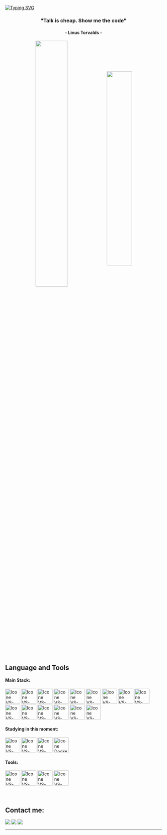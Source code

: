 
[![Typing SVG](https://readme-typing-svg.herokuapp.com?color=199549&size=35&center=true&vCenter=true&width=1000&lines=Welcome+to+my+GitHub+profile!;My+name+is+Jose+Daniel+Fabra;I'm+Automation+specialist+And+Full-Stack+Developer)](https://git.io/typing-svg)



<h3 align="center">"Talk is cheap. Show me the code"</h3>
<h4 align="center">- Linus Torvalds -</h4>



<div align="center" style="margin-bottom:200px">
 <img width=45% align="center" src="https://github-readme-stats.vercel.app/api?username=JoseDFabra&show_icons=true&theme=dark&include_all_commits=true" />
 <img width=40% align="center" src="https://github-readme-stats.vercel.app/api/top-langs/?username=JoseDFabra&layout=compact&theme=dark&hide=python" />
</div>

<br>

## Language and Tools

#### Main Stack:

<div > 
  <img height="48px" width="48px" alt="Icone VS-Code" src="https://skillicons.dev/icons?i=html" title="Html"/>
  <img height="48px" width="48px" alt="Icone VS-Code" src="https://skillicons.dev/icons?i=css" title="Css"/>
  <img height="48px" width="48px" alt="Icone VS-Code" src="https://skillicons.dev/icons?i=js" title="JavaScript"/>
  <img height="48px" width="48px" alt="Icone VS-Code" src="https://skillicons.dev/icons?i=ts" title="TypeScript"/>
  <img height="48px" width="48px" alt="Icone VS-Code" src="https://skillicons.dev/icons?i=nodejs" title="NodeJS"/>
   <img height="48px" width="48px" alt="Icone VS-Code" src="https://skillicons.dev/icons?i=angular" title="Angular"/>
  <img height="48px" width="48px" alt="Icone VS-Code" src="https://skillicons.dev/icons?i=flutter" title="flutter"/>
  <img height="48px" width="48px" alt="Icone VS-Code" src="https://skillicons.dev/icons?i=react" title="React"/>
  <img height="48px" width="48px" alt="Icone VS-Code" src="https://skillicons.dev/icons?i=tailwind" title="Tailwind"/>
   <img height="48px" width="48px" alt="Icone VS-Code" src="https://skillicons.dev/icons?i=bootstrap" title="Bootstrap"/>
  <img height="48px" width="48px" alt="Icone VS-Code" src="https://skillicons.dev/icons?i=postman" title="Postman"/>
  <img height="48px" width="48px" alt="Icone VS-Code" src="https://skillicons.dev/icons?i=java" title="Java"/>
  <img height="48px" width="48px" alt="Icone VS-Code" src="https://skillicons.dev/icons?i=selenium" title="Selenium"/>
  <img height="48px" width="48px" alt="Icone VS-Code" src="https://skillicons.dev/icons?i=mysql" title="mysql"/>
  <img height="48px" width="48px" alt="Icone VS-Code" src="https://skillicons.dev/icons?i=mongodb" title="MongoDB"/>
</div>


#### Studying in this moment:
<div>
  <img height="48px" width="48px" alt="Icone VS-Code" src="https://skillicons.dev/icons?i=figma" title="Figma"/>
  <img height="48px" width="48px" alt="Icone VS-Code" src="https://skillicons.dev/icons?i=nextjs" title="NextJS"/>
  <img height="48px" width="48px" alt="Icone VS-Code" src="https://skillicons.dev/icons?i=nest" title="NestJS"/>
   <img height="48px" width="48px" alt="Icone Docker" src="https://skillicons.dev/icons?i=Docker" title="Docker"/>
</div>

#### Tools:

<div>
  <img height="48px" width="48px" alt="Icone VS-Code" src="https://skillicons.dev/icons?i=vscode" title="Visual Studio Code"/>
  <img height="48px" width="48px" alt="Icone VS-Code" src="https://skillicons.dev/icons?i=github" title="GitHub"/>
  <img height="48px" width="48px" alt="Icone VS-Code" src="https://skillicons.dev/icons?i=git" title="Git"/>
  <img height="48px" width="48px" alt="Icone VS-Code" src="https://skillicons.dev/icons?i=vite" title="Vite"/>

</div>

<br>


<br>

## Contact me:
<div>
<a href="https://www.instagram.com/josefabra_/" target="_blank"><img loading="lazy" src="https://img.shields.io/badge/-Instagram-%23E4405F?style=for-the-badge&logo=instagram&logoColor=white" target="_blank"></a>
<a href = "mailto: j.fabra25@gmail.com"><img loading="lazy" src="https://img.shields.io/badge/Gmail-D14836?style=for-the-badge&logo=gmail&logoColor=white" target="_blank"></a>
<a href="https://www.linkedin.com/in/jose-fabra25/" target="_blank"><img loading="lazy" src="https://img.shields.io/badge/-LinkedIn-%230077B5?style=for-the-badge&logo=linkedin&logoColor=white" target="_blank"></a>   
</div>


------

